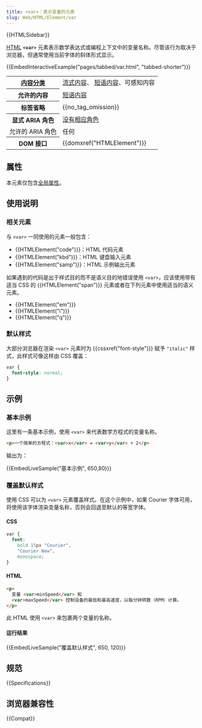 ```yaml
---
title: <var>：表示变量的元素
slug: Web/HTML/Element/var
---
```


{{HTMLSidebar}}

[HTML](/zh-CN/docs/Web/HTML) **`<var>`** 元素表示数学表达式或编程上下文中的变量名称。尽管该行为取决于浏览器，但通常使用当前字体的斜体形式显示。

{{EmbedInteractiveExample("pages/tabbed/var.html", "tabbed-shorter")}}

<table class="properties">
 <tbody>
    <tr>
      <th scope="row">
        <a href="/zh-CN/docs/Web/Guide/HTML/Content_categories"
          >内容分类</a
        >
      </th>
      <td>
        <a href="/zh-CN/docs/Web/Guide/HTML/Content_categories#流式内容"
          >流式内容</a
        >、
        <a href="/zh-CN/docs/Web/Guide/HTML/Content_categories#短语内容"
          >短语内容</a
        >、可感知内容
      </td>
    </tr>
    <tr>
      <th scope="row">允许的内容</th>
      <td>
        <a href="/zh-CN/docs/Web/Guide/HTML/Content_categories#短语内容"
          >短语内容</a
        >
      </td>
    </tr>
    <tr>
      <th scope="row">标签省略</th>
      <td>{{no_tag_omission}}</td>
    </tr>
    <tr>
      <th scope="row">显式 ARIA 角色</th>
      <td>
        <a href="https://www.w3.org/TR/html-aria/#dfn-no-corresponding-role"
          >没有相应角色</a
        >
      </td>
    </tr>
  <tr>
   <td>允许的 ARIA 角色</td>
   <td>任何</td>
  </tr>
  <tr>
    <tr>
      <th scope="row">DOM 接口</th>
      <td>{{domxref("HTMLElement")}}</td>
    </tr>
 </tbody>
</table>

## 属性

本元素仅包含[全局属性](/zh-CN/docs/Web/HTML/Global_attributes)。

## 使用说明

### 相关元素

与 `<var>` 一同使用的元素一般包含：

- {{HTMLElement("code")}}：HTML 代码元素
- {{HTMLElement("kbd")}}：HTML 键盘输入元素
- {{HTMLElement("samp")}}：HTML 示例输出元素

如果遇到的代码是出于样式目的而不是语义目的地错误使用 `<var>`，应该使用带有适当 CSS 的 {{HTMLElement("span")}} 元素或者在下列元素中使用适当的语义元素。

- {{HTMLElement("em")}}
- {{HTMLElement("i")}}
- {{HTMLElement("q")}}

### 默认样式

大部分浏览器在渲染 `<var>` 元素时为 {{cssxref("font-style")}} 赋予 `"italic"` 样式，此样式可像这样由 CSS 覆盖：

```css
var {
  font-style: normal;
}
```

## 示例

### 基本示例

这里有一条基本示例，使用 `<var>` 来代表数学方程式的变量名称。

```html
<p>一个简单的方程式：<var>x</var> = <var>y</var> + 2</p>
```

输出为：

{{EmbedLiveSample("基本示例", 650,80)}}

### 覆盖默认样式

使用 CSS 可以为 `<var>` 元素覆盖样式。在这个示例中，如果 Courier 字体可用，将使用该字体渲染变量名称，否则会回退至默认的等宽字体。

#### CSS

```css
var {
  font:
    bold 15px "Courier",
    "Courier New",
    monospace;
}
```

#### HTML

```html
<p>
  变量 <var>minSpeed</var> 和
  <var>maxSpeed</var> 控制设备的最低和最高速度，以每分钟转数（RPM）计算。
</p>
```

此 HTML 使用 `<var>` 来包裹两个变量的名称。

#### 运行结果

{{EmbedLiveSample("覆盖默认样式", 650, 120)}}

## 规范

{{Specifications}}

## 浏览器兼容性

{{Compat}}

